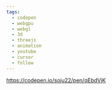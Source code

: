 ```yaml
---
tags:
  - codepen
  - webgpu
  - webgl
  - 3d
  - threejs
  - animation
  - youtube
  - cursor
  - follow
---
```

https://codepen.io/soju22/pen/qEbdVjK

